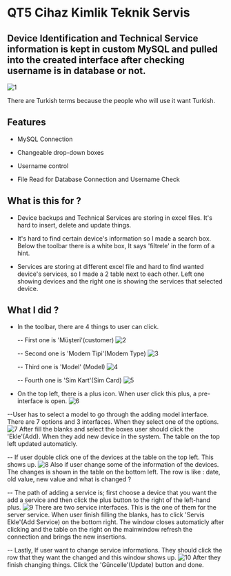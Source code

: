 
# QT5 Cihaz Kimlik Teknik Servis

## Device Identification and Technical Service information is kept in custom MySQL and pulled into the created interface after checking username is in database or not. 
![1](https://user-images.githubusercontent.com/66219795/182785075-8dd3a605-7e5f-443a-9fff-d5557f042dad.png)


There are Turkish terms because the people who will use it want Turkish.
## Features

 - MySQL Connection

 - Changeable drop-down boxes

 - Username control

 - File Read for Database Connection and Username Check

 ## What is this for ?

 - Device backups and Technical Services are storing in excel files. It's hard to insert, delete and update things.
 
 - It's hard to find certain device's information so I made a search box. Below the toolbar there is a white box, It says 'filtrele' in the form of a hint.

 - Services are storing at different excel file and hard to find wanted device's services, so I made a 2 table next to each other. Left one showing devices and the right one is showing the services that selected device.

 ## What I did ?

 -  In the toolbar, there are 4 things to user can click.
 
    -- First one is 'Müşteri'(customer)
    ![2](https://user-images.githubusercontent.com/66219795/182785221-162816f9-9d90-4a36-8099-9f4ea1f2b86e.png)
    
    -- Second one is 'Modem Tipi'(Modem Type)
    ![3](https://user-images.githubusercontent.com/66219795/182785295-edbbf193-52ff-4471-aa78-8d93f6d90e0c.png)

    -- Third one is 'Model' (Model)
    ![4](https://user-images.githubusercontent.com/66219795/182785400-7708277d-326d-4144-824b-e64d4b97bd0c.png)

    -- Fourth one is 'Sim Kart'(Sim Card)
    ![5](https://user-images.githubusercontent.com/66219795/182785471-fd1cb5fc-87c9-47da-87ea-eca7b3a78bc3.png)

- On the top left, there is a plus icon. When user click this plus, a pre-interface is open.
![6](https://user-images.githubusercontent.com/66219795/182785580-975b106b-34d8-4c67-873b-9a9ed5a9bd3d.png)

--User has to select a model to go through the adding model interface. There are 7 options and 3 interfaces. When they select one of the options.
![7](https://user-images.githubusercontent.com/66219795/182785621-3520dcf2-cbb7-47fd-8fd3-4712182dba51.png)
 After fill the blanks and select the boxes user should click the 'Ekle'(Add). When they add new device in the system. The table on the top left updated automaticly.

 -- If user double click one of the devices at the table on the top left. This shows up.
 ![8](https://user-images.githubusercontent.com/66219795/182785671-9fbd395e-4337-411b-892b-e511dacbee3c.png)
Also if user change some of the information of the devices. The changes is shown in the table on the bottom left. The row is like : date, old value, new value and what is changed ?

-- The path of adding a service is; first choose a device that you want the add a service and then click the plus button to the right of the left-hand plus.
![9](https://user-images.githubusercontent.com/66219795/182785717-18c80ed8-7b5d-4f30-a127-410008d63069.png)
There are two service interfaces. This is the one of them for the server service. When user finish filling the blanks, has to click 'Servis Ekle'(Add Service) on the bottom right. The window closes automaticly after clicking and the table on the right on the mainwindow refresh the connection and brings the new insertions.

-- Lastly, If user want to change service informations. They should click the row that they want the changed and this window shows up.
![10](https://user-images.githubusercontent.com/66219795/182785762-dc4b3146-9c4f-440f-adb8-aa2a81e74a8a.png)
After they finish changing things. Click the 'Güncelle'(Update) button and done.

